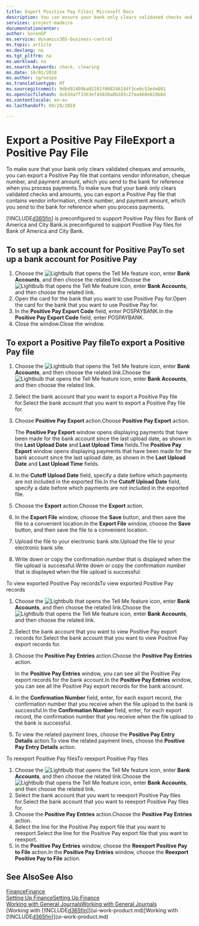 ```yaml
---
title: Export Positive Pay Files| Microsoft Docs
description: You can ensure your bank only clears validated checks and amounts by exporting a Positive Pay file that contains vendor and payment information.
services: project-madeira
documentationcenter: 
author: SorenGP
ms.service: dynamics365-business-central
ms.topic: article
ms.devlang: na
ms.tgt_pltfrm: na
ms.workload: na
ms.search.keywords: check, clearing
ms.date: 10/01/2018
ms.author: sgroespe
ms.translationtype: HT
ms.sourcegitcommit: 9dbd92409ba02281f008246194f3ce0c53e4e001
ms.openlocfilehash: dc63da7f3363ef45028a0b185c27aa468e02db6d
ms.contentlocale: en-au
ms.lasthandoff: 09/28/2018

---
```

# <a name="export-a-positive-pay-file"></a><span data-ttu-id="d24a1-103">Export a Positive Pay File</span><span class="sxs-lookup"><span data-stu-id="d24a1-103">Export a Positive Pay File</span></span>
<span data-ttu-id="d24a1-104">To make sure that your bank only clears validated cheques and amounts, you can export a Positive Pay file that contains vendor information, cheque number, and payment amount, which you send to the bank for reference when you process payments.</span><span class="sxs-lookup"><span data-stu-id="d24a1-104">To make sure that your bank only clears validated checks and amounts, you can export a Positive Pay file that contains vendor information, check number, and payment amount, which you send to the bank for reference when you process payments.</span></span>

[!INCLUDE[d365fin](includes/d365fin_md.md)] <span data-ttu-id="d24a1-105">is preconfigured to support Positive Pay files for Bank of America and City Bank.</span><span class="sxs-lookup"><span data-stu-id="d24a1-105">is preconfigured to support Positive Pay files for Bank of America and City Bank.</span></span>

## <a name="to-set-up-a-bank-account-for-positive-pay"></a><span data-ttu-id="d24a1-106">To set up a bank account for Positive Pay</span><span class="sxs-lookup"><span data-stu-id="d24a1-106">To set up a bank account for Positive Pay</span></span>
1. <span data-ttu-id="d24a1-107">Choose the ![Lightbulb that opens the Tell Me feature](media/ui-search/search_small.png "Tell me what you want to do") icon, enter **Bank Accounts**, and then choose the related link.</span><span class="sxs-lookup"><span data-stu-id="d24a1-107">Choose the ![Lightbulb that opens the Tell Me feature](media/ui-search/search_small.png "Tell me what you want to do") icon, enter **Bank Accounts**, and then choose the related link.</span></span>
2. <span data-ttu-id="d24a1-108">Open the card for the bank that you want to use Positive Pay for.</span><span class="sxs-lookup"><span data-stu-id="d24a1-108">Open the card for the bank that you want to use Positive Pay for.</span></span>
3. <span data-ttu-id="d24a1-109">In the **Positive Pay Export Code** field, enter POSPAYBANK.</span><span class="sxs-lookup"><span data-stu-id="d24a1-109">In the **Positive Pay Export Code** field, enter POSPAYBANK.</span></span>
4. <span data-ttu-id="d24a1-110">Close the window.</span><span class="sxs-lookup"><span data-stu-id="d24a1-110">Close the window.</span></span>

## <a name="to-export-a-positive-pay-file"></a><span data-ttu-id="d24a1-111">To export a Positive Pay file</span><span class="sxs-lookup"><span data-stu-id="d24a1-111">To export a Positive Pay file</span></span>
1. <span data-ttu-id="d24a1-112">Choose the ![Lightbulb that opens the Tell Me feature](media/ui-search/search_small.png "Tell me what you want to do") icon, enter **Bank Accounts**, and then choose the related link.</span><span class="sxs-lookup"><span data-stu-id="d24a1-112">Choose the ![Lightbulb that opens the Tell Me feature](media/ui-search/search_small.png "Tell me what you want to do") icon, enter **Bank Accounts**, and then choose the related link.</span></span>
2. <span data-ttu-id="d24a1-113">Select the bank account that you want to export a Positive Pay file for.</span><span class="sxs-lookup"><span data-stu-id="d24a1-113">Select the bank account that you want to export a Positive Pay file for.</span></span>
3. <span data-ttu-id="d24a1-114">Choose **Positive Pay Export** action.</span><span class="sxs-lookup"><span data-stu-id="d24a1-114">Choose **Positive Pay Export** action.</span></span>

    <span data-ttu-id="d24a1-115">The **Positive Pay Export** window opens displaying payments that have been made for the bank account since the last upload date, as shown in the **Last Upload Date** and **Last Upload Time** fields.</span><span class="sxs-lookup"><span data-stu-id="d24a1-115">The **Positive Pay Export** window opens displaying payments that have been made for the bank account since the last upload date, as shown in the **Last Upload Date** and **Last Upload Time** fields.</span></span>
4. <span data-ttu-id="d24a1-116">In the **Cutoff Upload Date** field, specify a date before which payments are not included in the exported file.</span><span class="sxs-lookup"><span data-stu-id="d24a1-116">In the **Cutoff Upload Date** field, specify a date before which payments are not included in the exported file.</span></span>
5. <span data-ttu-id="d24a1-117">Choose the **Export** action.</span><span class="sxs-lookup"><span data-stu-id="d24a1-117">Choose the **Export** action.</span></span>
6. <span data-ttu-id="d24a1-118">In the **Export File** window, choose the **Save** button, and then save the file to a convenient location.</span><span class="sxs-lookup"><span data-stu-id="d24a1-118">In the **Export File** window, choose the **Save** button, and then save the file to a convenient location.</span></span>
7. <span data-ttu-id="d24a1-119">Upload the file to your electronic bank site.</span><span class="sxs-lookup"><span data-stu-id="d24a1-119">Upload the file to your electronic bank site.</span></span>
8. <span data-ttu-id="d24a1-120">Write down or copy the confirmation number that is displayed when the file upload is successful.</span><span class="sxs-lookup"><span data-stu-id="d24a1-120">Write down or copy the confirmation number that is displayed when the file upload is successful.</span></span>

<span data-ttu-id="d24a1-121">To view exported Positive Pay records</span><span class="sxs-lookup"><span data-stu-id="d24a1-121">To view exported Positive Pay records</span></span>

1. <span data-ttu-id="d24a1-122">Choose the ![Lightbulb that opens the Tell Me feature](media/ui-search/search_small.png "Tell me what you want to do") icon, enter **Bank Accounts**, and then choose the related link.</span><span class="sxs-lookup"><span data-stu-id="d24a1-122">Choose the ![Lightbulb that opens the Tell Me feature](media/ui-search/search_small.png "Tell me what you want to do") icon, enter **Bank Accounts**, and then choose the related link.</span></span>
2. <span data-ttu-id="d24a1-123">Select the bank account that you want to view Positive Pay export records for.</span><span class="sxs-lookup"><span data-stu-id="d24a1-123">Select the bank account that you want to view Positive Pay export records for.</span></span>
3. <span data-ttu-id="d24a1-124">Choose the **Positive Pay Entries** action.</span><span class="sxs-lookup"><span data-stu-id="d24a1-124">Choose the **Positive Pay Entries** action.</span></span>

    <span data-ttu-id="d24a1-125">In the **Positive Pay Entries** window, you can see all the Positive Pay export records for the bank account.</span><span class="sxs-lookup"><span data-stu-id="d24a1-125">In the **Positive Pay Entries** window, you can see all the Positive Pay export records for the bank account.</span></span>
4. <span data-ttu-id="d24a1-126">In the **Confirmation Number** field, enter, for each export record, the confirmation number that you receive when the file upload to the bank is successful.</span><span class="sxs-lookup"><span data-stu-id="d24a1-126">In the **Confirmation Number** field, enter, for each export record, the confirmation number that you receive when the file upload to the bank is successful.</span></span>
5. <span data-ttu-id="d24a1-127">To view the related payment lines, choose the **Positive Pay Entry Details** action.</span><span class="sxs-lookup"><span data-stu-id="d24a1-127">To view the related payment lines, choose the **Positive Pay Entry Details** action.</span></span>

<span data-ttu-id="d24a1-128">To reexport Positive Pay files</span><span class="sxs-lookup"><span data-stu-id="d24a1-128">To reexport Positive Pay files</span></span>

1. <span data-ttu-id="d24a1-129">Choose the ![Lightbulb that opens the Tell Me feature](media/ui-search/search_small.png "Tell me what you want to do") icon, enter **Bank Accounts**, and then choose the related link.</span><span class="sxs-lookup"><span data-stu-id="d24a1-129">Choose the ![Lightbulb that opens the Tell Me feature](media/ui-search/search_small.png "Tell me what you want to do") icon, enter **Bank Accounts**, and then choose the related link.</span></span>
2. <span data-ttu-id="d24a1-130">Select the bank account that you want to reexport Positive Pay files for.</span><span class="sxs-lookup"><span data-stu-id="d24a1-130">Select the bank account that you want to reexport Positive Pay files for.</span></span>
3. <span data-ttu-id="d24a1-131">Choose the **Positive Pay Entries** action.</span><span class="sxs-lookup"><span data-stu-id="d24a1-131">Choose the **Positive Pay Entries** action.</span></span>
4. <span data-ttu-id="d24a1-132">Select the line for the Positive Pay export file that you want to reexport.</span><span class="sxs-lookup"><span data-stu-id="d24a1-132">Select the line for the Positive Pay export file that you want to reexport.</span></span>
5. <span data-ttu-id="d24a1-133">In the **Positive Pay Entries** window, choose the **Reexport Positive Pay to File** action.</span><span class="sxs-lookup"><span data-stu-id="d24a1-133">In the **Positive Pay Entries** window, choose the **Reexport Positive Pay to File** action.</span></span>

## <a name="see-also"></a><span data-ttu-id="d24a1-134">See Also</span><span class="sxs-lookup"><span data-stu-id="d24a1-134">See Also</span></span>
[<span data-ttu-id="d24a1-135">Finance</span><span class="sxs-lookup"><span data-stu-id="d24a1-135">Finance</span></span>](finance.md)  
[<span data-ttu-id="d24a1-136">Setting Up Finance</span><span class="sxs-lookup"><span data-stu-id="d24a1-136">Setting Up Finance</span></span>](finance-setup-finance.md)  
[<span data-ttu-id="d24a1-137">Working with General Journals</span><span class="sxs-lookup"><span data-stu-id="d24a1-137">Working with General Journals</span></span>](ui-work-general-journals.md)  
<span data-ttu-id="d24a1-138">[Working with [!INCLUDE[d365fin](includes/d365fin_md.md)]](ui-work-product.md)</span><span class="sxs-lookup"><span data-stu-id="d24a1-138">[Working with [!INCLUDE[d365fin](includes/d365fin_md.md)]](ui-work-product.md)</span></span>

